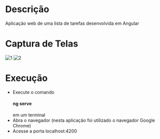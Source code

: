 # Descrição
 Aplicação web de uma lista de tarefas desenvolvida em Angular
 
# Captura de Telas
 
![1](https://user-images.githubusercontent.com/38113015/84222759-c1c27700-aaae-11ea-8d55-f7935bc22ee5.png)
![2](https://user-images.githubusercontent.com/38113015/84222765-c2f3a400-aaae-11ea-9915-dc8ae882e9db.png)

# Execução

<ul>
  <li>Execute o comando <h4>ng serve</h4> em um terminal</li>
  <li>Abra o navegador (nesta aplicação foi utilizado o navegador Google Chrome)</li>
  <li>Acesse a porta localhost:4200</li>
<ul>
